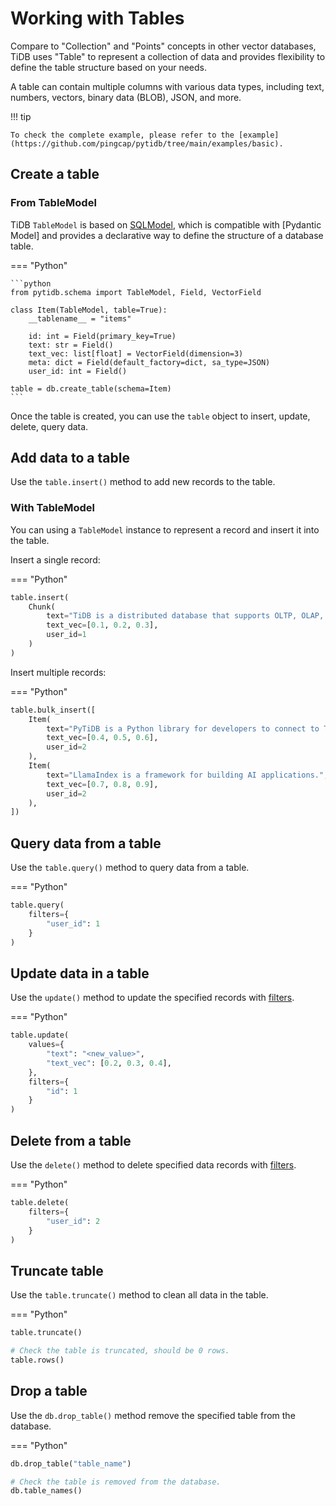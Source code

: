# Working with Tables

Compare to "Collection" and "Points" concepts in other vector databases, TiDB uses "Table" to represent a collection of data and provides flexibility to define the table structure based on your needs.

A table can contain multiple columns with various data types, including text, numbers, vectors, binary data (BLOB), JSON, and more.

!!! tip

    To check the complete example, please refer to the [example](https://github.com/pingcap/pytidb/tree/main/examples/basic).

## Create a table

### From TableModel

TiDB `TableModel` is based on [SQLModel](https://sqlmodel.tiangolo.com/), which is compatible with [Pydantic Model] and provides a declarative way to define the structure of a database table.

=== "Python"

    ```python
    from pytidb.schema import TableModel, Field, VectorField

    class Item(TableModel, table=True):
        __tablename__ = "items"

        id: int = Field(primary_key=True)
        text: str = Field()
        text_vec: list[float] = VectorField(dimension=3)
        meta: dict = Field(default_factory=dict, sa_type=JSON)
        user_id: int = Field()

    table = db.create_table(schema=Item)
    ```

Once the table is created, you can use the `table` object to insert, update, delete, query data.

## Add data to a table

Use the `table.insert()` method to add new records to the table.

### With TableModel

You can using a `TableModel` instance to represent a record and insert it into the table.

Insert a single record:

=== "Python"

```python
table.insert(
    Chunk(
        text="TiDB is a distributed database that supports OLTP, OLAP, HTAP and AI workloads.",
        text_vec=[0.1, 0.2, 0.3],
        user_id=1
    )
)
```

Insert multiple records:

=== "Python"

```python
table.bulk_insert([
    Item(
        text="PyTiDB is a Python library for developers to connect to TiDB.",
        text_vec=[0.4, 0.5, 0.6],
        user_id=2
    ),
    Item(
        text="LlamaIndex is a framework for building AI applications.",
        text_vec=[0.7, 0.8, 0.9],
        user_id=2
    ),
])
```

## Query data from a table

Use the `table.query()` method to query data from a table.

=== "Python"

```python
table.query(
    filters={
        "user_id": 1
    }
)
```

## Update data in a table

Use the `update()` method to update the specified records with [filters](./filtering.md).

=== "Python"

```python
table.update(
    values={
        "text": "<new_value>",
        "text_vec": [0.2, 0.3, 0.4],
    },
    filters={
        "id": 1
    }
)
```

## Delete from a table

Use the `delete()` method to delete specified data records with [filters](./filtering.md).

=== "Python"

```python
table.delete(
    filters={
        "user_id": 2
    }
)
```

## Truncate table

Use the `table.truncate()` method to clean all data in the table.

=== "Python"

```python
table.truncate()

# Check the table is truncated, should be 0 rows.
table.rows()
```

## Drop a table

Use the `db.drop_table()` method remove the specified table from the database.

=== "Python"

```python
db.drop_table("table_name")

# Check the table is removed from the database.
db.table_names()
```
